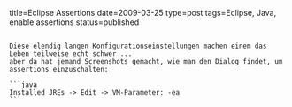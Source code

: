 title=Eclipse Assertions
date=2009-03-25
type=post
tags=Eclipse, Java, enable assertions
status=published
~~~~~~

Diese elendig langen Konfigurationseinstellungen machen einem das Leben teilweise echt schwer ...
aber da hat jemand Screenshots gemacht, wie man den Dialog findet, um assertions einzuschalten:

```java
Installed JREs -> Edit -> VM-Parameter: -ea
```
